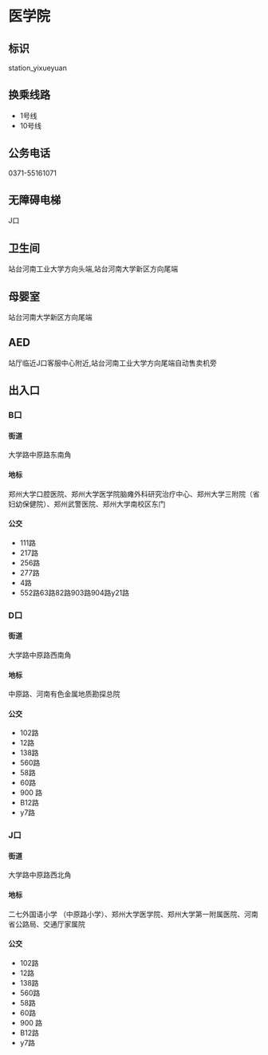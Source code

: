# 医学院

## 标识

station_yixueyuan

## 换乘线路

- 1号线
- 10号线

## 公务电话

0371-55161071

## 无障碍电梯

J口

## 卫生间

站台河南工业大学方向头端,站台河南大学新区方向尾端

## 母婴室

站台河南大学新区方向尾端

## AED

站厅临近J口客服中心附近,站台河南工业大学方向尾端自动售卖机旁

## 出入口

### B口

#### 街道

大学路中原路东南角

#### 地标

郑州大学口腔医院、郑州大学医学院脑瘫外科研究治疗中心、郑州大学三附院（省妇幼保健院）、郑州武警医院、郑州大学南校区东门

#### 公交

- 111路
- 217路
- 256路
- 277路
- 4路
- 552路63路82路903路904路y21路

### D口

#### 街道

大学路中原路西南角

#### 地标

中原路、河南有色金属地质勘探总院

#### 公交

- 102路
- 12路
- 138路
- 560路 
- 58路
- 60路 
- 900 路
- B12路
-  y7路

### J口

#### 街道

大学路中原路西北角

#### 地标

二七外国语小学 （中原路小学）、郑州大学医学院、郑州大学第一附属医院、河南省公路局、交通厅家属院

#### 公交

- 102路
- 12路
- 138路
- 560路 
- 58路
- 60路 
- 900 路
- B12路
-  y7路


